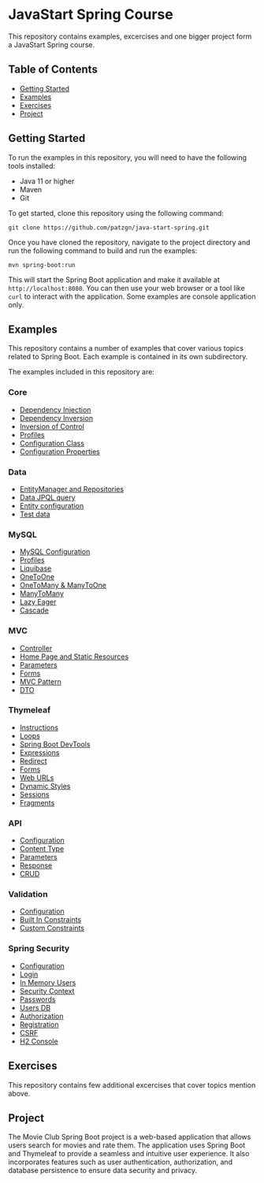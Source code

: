 # JavaStart Spring Course

This repository contains examples, excercises and one bigger project form a JavaStart Spring course.

## Table of Contents

- [Getting Started](#getting-started)
- [Examples](#examples)
- [Exercises](#exercises)
- [Project](#project)

## Getting Started

To run the examples in this repository, you will need to have the following tools installed:

- Java 11 or higher
- Maven
- Git

To get started, clone this repository using the following command:
```
git clone https://github.com/patzgn/java-start-spring.git
```
Once you have cloned the repository, navigate to the project directory and run the following command to build and run the examples:
```
mvn spring-boot:run
```
This will start the Spring Boot application and make it available at `http://localhost:8080`. You can then use your web browser or a tool like `curl` to interact with the application. Some examples are console application only.

## Examples

This repository contains a number of examples that cover various topics related to Spring Boot. Each example is contained in its own subdirectory.

The examples included in this repository are:

### Core

- [Dependency Injection](https://github.com/patzgn/java-start-spring/tree/main/00-core/01-dependency-injection)
- [Dependency Inversion](https://github.com/patzgn/java-start-spring/tree/main/00-core/02-dependency-inversion)
- [Inversion of Control](https://github.com/patzgn/java-start-spring/tree/main/00-core/03-inversion-of-control)
- [Profiles](https://github.com/patzgn/java-start-spring/tree/main/00-core/04-profiles)
- [Configuration Class](https://github.com/patzgn/java-start-spring/tree/main/00-core/05-configuration-class)
- [Configuration Properties](https://github.com/patzgn/java-start-spring/tree/main/00-core/06-configuration-properties)

### Data

- [EntityManager and Repositories](https://github.com/patzgn/java-start-spring/tree/main/01-data/01-entitymanager-and-repositories/bikerent)
- [Data JPQL query](https://github.com/patzgn/java-start-spring/tree/main/01-data/02-data-jpql-query)
- [Entity configuration](https://github.com/patzgn/java-start-spring/tree/main/01-data/03-entity-configuration)
- [Test data](https://github.com/patzgn/java-start-spring/tree/main/01-data/04-test-data)

### MySQL

- [MySQL Configuration](https://github.com/patzgn/java-start-spring/tree/main/02-mysql/01-mysql-config)
- [Profiles](https://github.com/patzgn/java-start-spring/tree/main/02-mysql/02-data-dev-prod)
- [Liquibase](https://github.com/patzgn/java-start-spring/tree/main/02-mysql/03-data-liquibase)
- [OneToOne](https://github.com/patzgn/java-start-spring/tree/main/02-mysql/04-one-to-one)
- [OneToMany & ManyToOne](https://github.com/patzgn/java-start-spring/tree/main/02-mysql/05-one-to-many)
- [ManyToMany](https://github.com/patzgn/java-start-spring/tree/main/02-mysql/06-many-to-many)
- [Lazy Eager](https://github.com/patzgn/java-start-spring/tree/main/02-mysql/07-lazy-eager)
- [Cascade](https://github.com/patzgn/java-start-spring/tree/main/02-mysql/08-cascade)

### MVC

- [Controller](https://github.com/patzgn/java-start-spring/tree/main/03-mvc/01-mvc-controller)
- [Home Page and Static Resources](https://github.com/patzgn/java-start-spring/tree/main/03-mvc/02-mvc-home)
- [Parameters](https://github.com/patzgn/java-start-spring/tree/main/03-mvc/03-mvc-params)
- [Forms](https://github.com/patzgn/java-start-spring/tree/main/03-mvc/04-mvc-form-post)
- [MVC Pattern](https://github.com/patzgn/java-start-spring/tree/main/03-mvc/05-mvc-pattern)
- [DTO](https://github.com/patzgn/java-start-spring/tree/main/03-mvc/06-mvc-dto)

### Thymeleaf

- [Instructions](https://github.com/patzgn/java-start-spring/tree/main/04-thymeleaf/01-instructions)
- [Loops](https://github.com/patzgn/java-start-spring/tree/main/04-thymeleaf/02-loop)
- [Spring Boot DevTools](https://github.com/patzgn/java-start-spring/tree/main/04-thymeleaf/03-devtools)
- [Expressions](https://github.com/patzgn/java-start-spring/tree/main/04-thymeleaf/04-expressions)
- [Redirect](https://github.com/patzgn/java-start-spring/tree/main/04-thymeleaf/05-redirect)
- [Forms](https://github.com/patzgn/java-start-spring/tree/main/04-thymeleaf/06-forms)
- [Web URLs](https://github.com/patzgn/java-start-spring/tree/main/04-thymeleaf/07-web-urls)
- [Dynamic Styles](https://github.com/patzgn/java-start-spring/tree/main/04-thymeleaf/08-dynamic-styles)
- [Sessions](https://github.com/patzgn/java-start-spring/tree/main/04-thymeleaf/09-sessions)
- [Fragments](https://github.com/patzgn/java-start-spring/tree/main/04-thymeleaf/10-fragments)

### API
- [Configuration](https://github.com/patzgn/java-start-spring/tree/main/05-api/01-config)
- [Content Type](https://github.com/patzgn/java-start-spring/tree/main/05-api/02-content-type)
- [Parameters](https://github.com/patzgn/java-start-spring/tree/main/05-api/03-params)
- [Response](https://github.com/patzgn/java-start-spring/tree/main/05-api/04-response)
- [CRUD](https://github.com/patzgn/java-start-spring/tree/main/05-api/05-crud)

### Validation
- [Configuration](https://github.com/patzgn/java-start-spring/tree/main/06-validation/01-config)
- [Built In Constraints](https://github.com/patzgn/java-start-spring/tree/main/06-validation/02-built-in-constraints)
- [Custom Constraints](https://github.com/patzgn/java-start-spring/tree/main/06-validation/03-custom-constraints)

### Spring Security
- [Configuration](https://github.com/patzgn/java-start-spring/tree/main/07-spring-security/01-config)
- [Login](https://github.com/patzgn/java-start-spring/tree/main/07-spring-security/02-login)
- [In Memory Users](https://github.com/patzgn/java-start-spring/tree/main/07-spring-security/03-in-mem-users)
- [Security Context](https://github.com/patzgn/java-start-spring/tree/main/07-spring-security/04-security-context)
- [Passwords](https://github.com/patzgn/java-start-spring/tree/main/07-spring-security/05-passwords)
- [Users DB](https://github.com/patzgn/java-start-spring/tree/main/07-spring-security/06-users-db)
- [Authorization](https://github.com/patzgn/java-start-spring/tree/main/07-spring-security/07-authorization)
- [Registration](https://github.com/patzgn/java-start-spring/tree/main/07-spring-security/08-registration)
- [CSRF](https://github.com/patzgn/java-start-spring/tree/main/07-spring-security/09-csrf)
- [H2 Console](https://github.com/patzgn/java-start-spring/tree/main/07-spring-security/10-h2-console)

## Exercises

This repository contains few additional excercises that cover topics mention above.

## Project

The Movie Club Spring Boot project is a web-based application that allows users search for movies and rate them. The application uses Spring Boot and Thymeleaf to provide a seamless and intuitive user experience. It also incorporates features such as user authentication, authorization, and database persistence to ensure data security and privacy.

